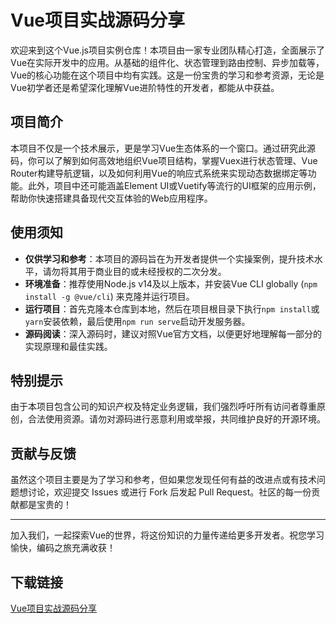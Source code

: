 # Vue项目实战源码分享

欢迎来到这个Vue.js项目实例仓库！本项目由一家专业团队精心打造，全面展示了Vue在实际开发中的应用。从基础的组件化、状态管理到路由控制、异步加载等，Vue的核心功能在这个项目中均有实践。这是一份宝贵的学习和参考资源，无论是Vue初学者还是希望深化理解Vue进阶特性的开发者，都能从中获益。

## 项目简介

本项目不仅是一个技术展示，更是学习Vue生态体系的一个窗口。通过研究此源码，你可以了解到如何高效地组织Vue项目结构，掌握Vuex进行状态管理、Vue Router构建导航逻辑，以及如何利用Vue的响应式系统来实现动态数据绑定等功能。此外，项目中还可能涵盖Element UI或Vuetify等流行的UI框架的应用示例，帮助你快速搭建具备现代交互体验的Web应用程序。

## 使用须知

- **仅供学习和参考**：本项目的源码旨在为开发者提供一个实操案例，提升技术水平，请勿将其用于商业目的或未经授权的二次分发。
- **环境准备**：推荐使用Node.js v14及以上版本，并安装Vue CLI globally (`npm install -g @vue/cli`) 来克隆并运行项目。
- **运行项目**：首先克隆本仓库到本地，然后在项目根目录下执行`npm install`或`yarn`安装依赖，最后使用`npm run serve`启动开发服务器。
- **源码阅读**：深入源码时，建议对照Vue官方文档，以便更好地理解每一部分的实现原理和最佳实践。

## 特别提示

由于本项目包含公司的知识产权及特定业务逻辑，我们强烈呼吁所有访问者尊重原创，合法使用资源。请勿对源码进行恶意利用或举报，共同维护良好的开源环境。

## 贡献与反馈

虽然这个项目主要是为了学习和参考，但如果您发现任何有益的改进点或有技术问题想讨论，欢迎提交 Issues 或进行 Fork 后发起 Pull Request。社区的每一份贡献都是宝贵的！

---

加入我们，一起探索Vue的世界，将这份知识的力量传递给更多开发者。祝您学习愉快，编码之旅充满收获！

## 下载链接

[Vue项目实战源码分享](https://pan.quark.cn/s/43d6c2ea6fff)